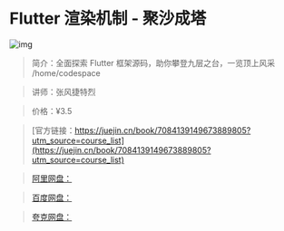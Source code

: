 # Flutter 渲染机制 - 聚沙成塔

![img](../../assets/0fa1311980434f72b572f33a2bf712d0~tplv-k3u1fbpfcp-no-mark:280:280:200:280.png)

> 简介：全面探索 Flutter 框架源码，助你攀登九层之台，一览顶上风采 /home/codespace

> 讲师：张风捷特烈

> 价格：¥3.5

> [官方链接：https://juejin.cn/book/7084139149673889805?utm_source=course_list](https://juejin.cn/book/7084139149673889805?utm_source=course_list)

> [阿里网盘：]()

> [百度网盘：]()

> [夸克网盘：]()
